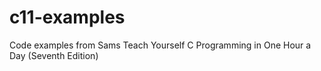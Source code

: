# c11-examples
Code examples from Sams Teach Yourself C Programming in One Hour a Day (Seventh Edition)
